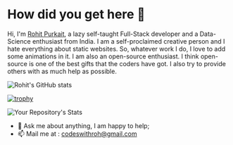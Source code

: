 # How did you get here 🤯


Hi, I'm [Rohit Purkait](https://rohit-purkait.netlify.app), a lazy self-taught Full-Stack developer and a Data-Science enthusiast from India. I am a self-proclaimed creative person and I hate everything about static websites. So, whatever work I do, I love to add some animations in it. 
I am also an open-source enthusiast. I think open-source is one of the best gifts that the coders have got. I also try to provide others with as much help as possible.

![Rohit's GitHub stats](https://github-readme-stats.vercel.app/api?username=codeswithroh&show_icons=true&theme=radical)

[![trophy](https://github-profile-trophy.vercel.app/?username=codeswithroh&theme=radical)](https://github.com/ryo-ma/github-profile-trophy)


![Your Repository's Stats](https://github-readme-stats.vercel.app/api/top-langs/?username=codeswithroh&theme=radical)





- 💬 Ask me about anything, I am happy to help;
- 📫 Mail me at : codeswithroh@gmail.com











